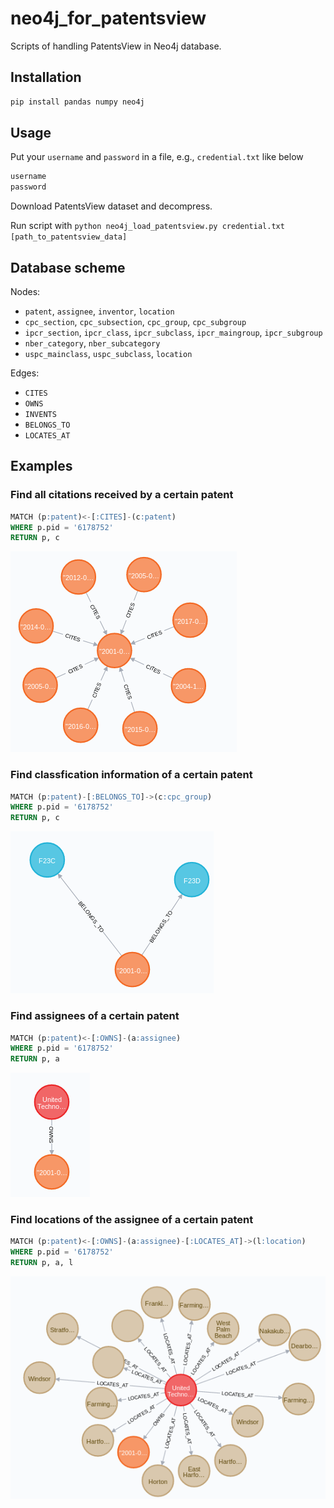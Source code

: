 # neo4j_for_patentsview

Scripts of handling PatentsView in Neo4j database. 

## Installation

```bash
pip install pandas numpy neo4j
```

## Usage

Put your `username` and `password` in a file, e.g., `credential.txt` like below
```bash
username
password
```

Download PatentsView dataset and decompress.

Run script with `python neo4j_load_patentsview.py credential.txt
[path_to_patentsview_data]`


## Database scheme

Nodes:
- `patent`, `assignee`, `inventor`, `location`
- `cpc_section`, `cpc_subsection`, `cpc_group`, `cpc_subgroup`
- `ipcr_section`, `ipcr_class`, `ipcr_subclass`, `ipcr_maingroup`, `ipcr_subgroup`
- `nber_category`, `nber_subcategory`
- `uspc_mainclass`, `uspc_subclass`, `location`

Edges:
- `CITES`
- `OWNS`
- `INVENTS`
- `BELONGS_TO`
- `LOCATES_AT`

## Examples

### Find all citations received by a certain patent

```sql
MATCH (p:patent)<-[:CITES]-(c:patent)
WHERE p.pid = '6178752'
RETURN p, c
```
![All citations received by a certain patent.](examples/ex1.png)

### Find classfication information of a certain patent

```sql
MATCH (p:patent)-[:BELONGS_TO]->(c:cpc_group)
WHERE p.pid = '6178752'
RETURN p, c
```

![Classification information of a certain patent.](examples/ex2.png)

### Find assignees of a certain patent

```sql
MATCH (p:patent)<-[:OWNS]-(a:assignee)
WHERE p.pid = '6178752'
RETURN p, a
```

![Assignees of a certain patent.](examples/ex3.png)


### Find locations of the assignee of a certain patent

```sql
MATCH (p:patent)<-[:OWNS]-(a:assignee)-[:LOCATES_AT]->(l:location)
WHERE p.pid = '6178752'
RETURN p, a, l
```

![Locations of assigness of a certain patent.](examples/ex4.png)
